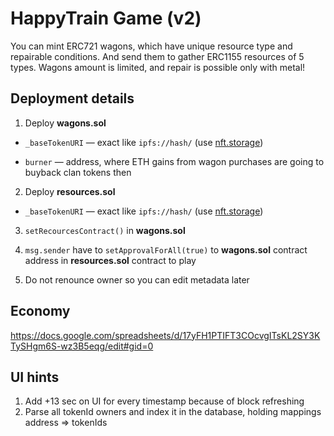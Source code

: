 # HappyTrain Game (v2)

You can mint ERC721 wagons, which have unique resource type and repairable conditions. And send them to gather ERC1155 resources of 5 types. Wagons amount is limited, and repair is possible only with metal!

## Deployment details

1. Deploy **wagons.sol**

- `_baseTokenURI` — exact like `ipfs://hash/` (use [nft.storage](https://nft.storage/))

- `burner` — address, where ETH gains from wagon purchases are going to buyback clan tokens then

2. Deploy **resources.sol**

- `_baseTokenURI` — exact like `ipfs://hash/` (use [nft.storage](https://nft.storage/))

3.  `setRecourcesContract()` in **wagons.sol**

4.  `msg.sender` have to `setApprovalForAll(true)` to **wagons.sol** contract address in **resources.sol** contract to play

5.  Do not renounce owner so you can edit metadata later

## Economy

https://docs.google.com/spreadsheets/d/17yFH1PTIFT3COcvgITsKL2SY3KTySHgm6S-wz3B5eqg/edit#gid=0

## UI hints

1. Add +13 sec on UI for every timestamp because of block refreshing
2. Parse all tokenId owners and index it in the database, holding mappings address => tokenIds
